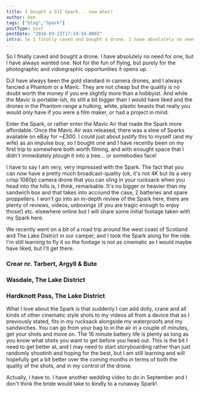 ```yaml
---
title: I bought a DJI Spark... now what?
author: ben
tags: ["blog","Spark"]
postType: post
postDate: "2018-03-22T17:24:34.000Z"
intro: So I finally caved and bought a drone. I have absolutely no need for one, but I have always wanted one. Not for the fun of flying, but purely for the photographic and vidoegraphic opportunities it opens up
...
```


So I finally caved and bought a drone. I have absolutely no need for one, but I have always wanted one. Not for the fun of flying, but purely for the photographic and vidoegraphic opportunities it opens up. 

DJI have always been the gold standard in camera drones, and I always fancied a Phantom or a Mavic. They are not cheap but the quality is no doubt worth the money if you ere slightly more than a hobbyist. And while the Mavic is portable-ish, its still a bit bigger than I would have liked and the drones in the Phantom range a hulking, white, plastic beasts that really you would only have if you were a film maker, or had a project in mind.  

Enter the Spark, or rather enter the Mavic Air that made the Spark more affordable. Once the Mavic Air was released, there was a slew of Sparks available on eBay for ~£300. I could just about justify this to myself (and my wife) as an impulse buy, so I bought one and I have recently been on my first trip to somewhere both worth filming, and with enought space that I didn't immediately plough it into a tree... or somebodies face!

I have to say I am very, very impressed with the Spark. The fact that you can now have a pretty much broadcast-quality (ok, it's not 4K but its a very crisp 1080p) camera drone that you can sling in your rucksack when you head into the hills is, I think, remarkable. It's no bigger or heavier than my sandwich box and that takes into accound the case, 2 batteries and spare proppellers. I won't go into an in-depth review of the Spark here, there are plenty of reviews, videos, unboxings (if you are tragic enough to enjoy those!) etc. elsewhere online but I will share some initial footage taken with my Spark here. 

We recently went on a bit of a road trip around the west coast of Scotland and The Lake District in our camper, and I took the Spark along for the ride. I'm still learning to fly it so the footage is not as cinematic as I would maybe have liked, but I'll get there. 

<h3>Crear nr. Tarbert, Argyll & Bute</h3>

<h3>Wasdale, The Lake District</h3>

<h3>Hardknott Pass, The Lake District</h3>


What I love about the Spark is that suddenly I can add dolly, crane and all kinds of other cinematic style shots to my videos all from a device that as I previously stated, fits in my rucksack alongside my waterproofs and my sandwiches. You can go from your bag to in the air in a couple of minutes, get your shots and move on. The 16 minute battery life is plenty as long as you know what shots you want to get before you head out. This is the bit I need to get better at, and I may need to start storyboarding rather than just randomly shootinh and hoping for the best, but I am still learning and will hopefully get a bit better over the coming months in terms of both the quality of the shots, and in my control of the drone. 

Actually, I have to. I have another wedding video to do in September and I don't think the bride would take to kindly to a runaway Spark!
